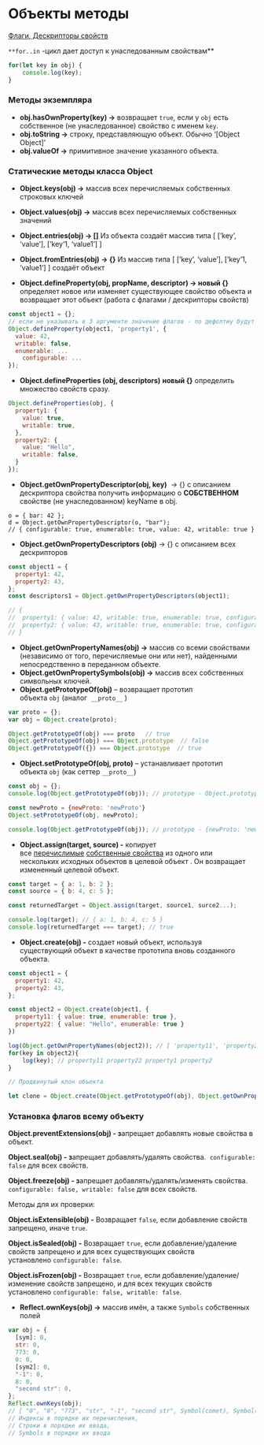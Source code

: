 # Объекты методы

[Флаги, Дескрипторы свойств](%D0%A4%D0%BB%D0%B0%D0%B3%D0%B8,%20%D0%94%D0%B5%D1%81%D0%BA%D1%80%D0%B8%D0%BF%D1%82%D0%BE%D1%80%D1%8B%20%D1%81%D0%B2%D0%BE%D0%B8%CC%86%D1%81%D1%82%D0%B2%204ea4065d755e45f68e314782c7eec886.md)

`**for..in`   -цикл  дает доступ к унаследованным свойствам**

```jsx
for(let key in obj) {
	console.log(key);
}
```

### Методы экземпляра

- **obj.hasOwnProperty(key) →** возвращает `true`, если у `obj` есть собственное (не унаследованное) свойство с именем `key`.
- **obj.toString →**  строку, представляющую объект. Обычно ‘[Object Object]’
- **obj.valueOf →**  примитивное значение указанного объекта.

### Статические методы класса Object

- **Object.keys(obj) →** массив всех перечисляемых собственных строковых ключей
- **Object.values(obj) →**  массив всех перечисляемых собственных значений
- **Object.entries(obj) → []**
Из объекта создаёт массив типа [ [’key’, ‘value’], [’key’1, ‘value1’] ]
- **Object.fromEntries(obj) → {}**
Из массив типа [ [’key’, ‘value’], [’key’1, ‘value1’] ] создаёт объект

- **Object.defineProperty(**obj, propName, descriptor**) → новый {}**
определяет новое или изменяет существующее свойство объекта и возвращает этот объект (работа с флагами / дескрипторы свойств)

```jsx
const object1 = {};
// если не указывать в 3 аргументе значение флагов - по дефолтиу будут false!!!
Object.defineProperty(object1, 'property1', {
  value: 42,
  writable: false,
  enumerable: ...
	configurable: ...
});
```

- **Object.defineProperties (**obj, descriptors**)** **новый {}**
определить множество свойств сразу.

```jsx
Object.defineProperties(obj, {
  property1: {
    value: true,
    writable: true,
  },
  property2: {
    value: "Hello",
    writable: false,
  }
});
```

- **Object.getOwnPropertyDescriptor(**obj, key**)**  → {} с описанием дескриптора свойства
получить информацию о **СОБСТВЕННОМ** свойстве (не унаследованном) keyName в obj.

```
o = { bar: 42 };
d = Object.getOwnPropertyDescriptor(o, "bar");
// { configurable: true, enumerable: true, value: 42, writable: true }
```

- **Object.getOwnPropertyDescriptors (obj)**  → {} с описанием всех  дескрипторов

```jsx
const object1 = {
  property1: 42,
  property2: 43,
};
const descriptors1 = Object.getOwnPropertyDescriptors(object1);

// {
// 	property1: { value: 42, writable: true, enumerable: true, configurable: true },
//  property2: { value: 43, writable: true, enumerable: true, configurable: true }
// }
```

- **Object.getOwnPropertyNames(obj) →**   массив со всеми свойствами (независимо от того, перечисляемые они или нет), найденными непосредственно в переданном объекте.
- **Object.getOwnPropertySymbols(obj) →**  массив всех собственных символьных ключей.
- **Object.getPrototypeOf(obj)** – возвращает прототип объекта `obj` (аналог  `__proto__` )

```jsx
var proto = {};
var obj = Object.create(proto); 

Object.getPrototypeOf(obj) === proto   // true
Object.getPrototypeOf(obj) === Object.prototype  // false
Object.getPrototypeOf({}) === Object.prototype  // true
```

- **Object.setPrototypeOf(obj, proto)** – устанавливает прототип объекта `obj` (как сеттер `__proto__`)

```jsx
const obj = {};
console.log(Object.getPrototypeOf(obj)); // prototype - Object.prototype

const newProto = {newProto: 'newProto'}
Object.setPrototypeOf(obj, newProto);

console.log(Object.getPrototypeOf(obj)); // prototype - {newProto: 'newProto'}
```

- **Object.assign(target, source) -** копирует все [перечислимые](https://developer.mozilla.org/en-US/docs/Web/JavaScript/Reference/Global_Objects/Object/propertyIsEnumerable) [собственные свойства](https://developer.mozilla.org/en-US/docs/Web/JavaScript/Reference/Global_Objects/Object/hasOwn) из одного или нескольких исходных объектов в целевой объект . Он возвращает измененный целевой объект.

```jsx
const target = { a: 1, b: 2 };
const source = { b: 4, c: 5 };

const returnedTarget = Object.assign(target, source1, surce2...);

console.log(target); // { a: 1, b: 4, c: 5 }
console.log(returnedTarget === target); // true
```

- **Object.create(obj) -** создает новый объект, используя существующий объект в качестве прототипа вновь созданного объекта.

```jsx
const object1 = {
  property1: 42,
  property2: 43,
};

const object2 = Object.create(object1, {
  property11: { value: true, enumerable: true },
  property22: { value: "Hello", enumerable: true }
})

log(Object.getOwnPropertyNames(object2)); // [ 'property11', 'property22' ]
for(key in object2){
	log(key); // property11 property22 property1 property2
}

// Продвинутый клон объекта

let clone = Object.create(Object.getPrototypeOf(obj), Object.getOwnPropertyDescriptors(obj));
```

### Установка флагов всему объекту

**Object.preventExtensions(obj)  - з**апрещает добавлять новые свойства в объект.

**Object.seal(obj) - з**апрещает добавлять/удалять свойства.  `configurable: false` для всех  свойств.

**Object.freeze(obj) - з**апрещает добавлять/удалять/изменять свойства. 
`configurable: false, writable: false` для всех свойств.

Методы для их проверки:

**Object.isExtensible(obj) -** Возвращает `false`, если добавление свойств запрещено, иначе `true`.

**Object.isSealed(obj) -** Возвращает `true`, если добавление/удаление свойств запрещено и для всех существующих свойств установлено `configurable: false`.

**Object.isFrozen(obj) -** Возвращает `true`, если добавление/удаление/изменение свойств запрещено, и для всех текущих свойств установлено `configurable: false, writable: false`.

- **Reflect.ownKeys(obj) →** массив имён, а также `Symbols` собственных полей

```jsx
var obj = {
  [sym]: 0,
  str: 0,
  773: 0,
  0: 0,
  [sym2]: 0,
  "-1": 0,
  8: 0,
  "second str": 0,
};
Reflect.ownKeys(obj); 
// [ "0", "8", "773", "str", "-1", "second str", Symbol(comet), Symbol(meteor) ]
// Индексы в порядке их перечисления,
// Строки в порядке их ввода,
// Symbols в порядке их ввода
```